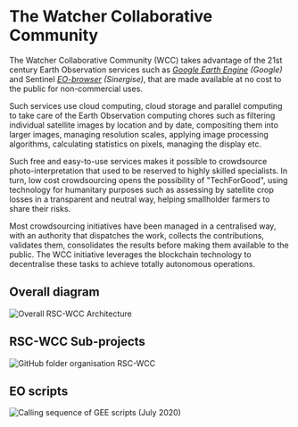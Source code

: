 # The Watcher Collaborative Community

The Watcher Collaborative Community (WCC) takes advantage of the 21st century Earth Observation services such as _[Google Earth Engine](https://code.earthengine.google.com/) (Google)_ and Sentinel _[EO-browser](https://apps.sentinel-hub.com/eo-browser/) (Sinergise)_, that are made available at no cost to the public for non-commercial uses. 

Such services use cloud computing, cloud storage and parallel computing to take care of the Earth Observation computing chores such as filtering individual satellite images by location and by date, compositing them into larger images, managing resolution scales, applying image processing algorithms, calculating statistics on pixels, managing the display etc.

Such free and easy-to-use services makes it possible to crowdsource photo-interpretation that used to be reserved to highly skilled specialists. In turn, low cost crowdsourcing opens the possibility of "TechForGood", using technology for humanitary purposes such as assessing by satellite crop losses in a transparent and neutral way, helping smallholder farmers to share their risks.

Most crowdsourcing initiatives have been managed in a centralised way, with an authority that dispatches the work, collects the contributions, validates them, consolidates the results before making them available to the public. The WCC initiative leverages the blockchain technology to decentralise these tasks to achieve totally autonomous operations.

## Overall diagram
![Overall RSC-WCC Architecture](https://raw.githubusercontent.com/kvutien/Top-Level/master/common/images/20200717%20RSC-WCC%20Overall%20Architecture.png)

## RSC-WCC Sub-projects
![GitHub folder organisation RSC-WCC](https://github.com/kvutien/Top-Level/blob/master/common/images/20200717%20WCC%20Github%20Folders.png)

## EO scripts
![Calling sequence of GEE scripts (July 2020)](https://github.com/kvutien/Top-Level/blob/master/common/images/20200718%20WCC%20Libraries.png) 
